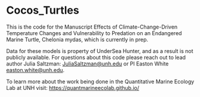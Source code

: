 # Cocos_Turtles

This is the code for the Manuscript Effects of Climate-Change-Driven Temperature Changes and Vulnerability to Predation on an Endangered Marine Turtle, Chelonia mydas, which is currently in prep. 

Data for these models is property of UnderSea Hunter, and as a result is not publicly available. 
For questions about this code please reach out to lead author Julia Saltzman: JuliaSaltzman@unh.edu or PI Easton White easton.white@unh.edu. 

To learn more about the work being done in the Quantitative Marine Ecology Lab at UNH visit: https://quantmarineecolab.github.io/ 
